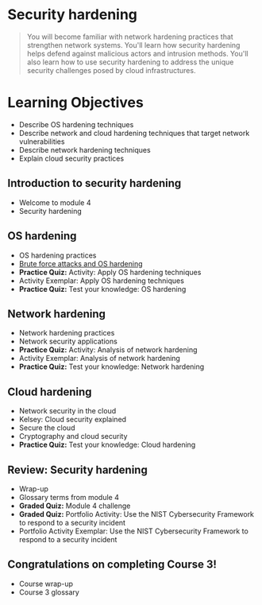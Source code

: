 # Security hardening
> You will become familiar with network hardening practices that strengthen network systems. You'll learn how security hardening helps defend against malicious actors and intrusion methods. You'll also learn how to use security hardening to address the unique security challenges posed by cloud infrastructures.
# Learning Objectives
- Describe OS hardening techniques
- Describe network and cloud hardening techniques that target network vulnerabilities
- Describe network hardening techniques
- Explain cloud security practices
## Introduction to security hardening
- Welcome to module 4
- Security hardening
## OS hardening
- OS hardening practices
- [Brute force attacks and OS hardening](https://github.com/KailaniBailey/Google-Cybersecurity-Professional-Certificate/tree/main/Course%203:%20Connect%20and%20Protect:%20Networks%20and%20Network%20Security/Week%204:%20Security%20hardening/Brute%20force%20attacks%20and%20OS%20hardening)
- **Practice Quiz:** Activity: Apply OS hardening techniques
- Activity Exemplar: Apply OS hardening techniques
- **Practice Quiz:** Test your knowledge: OS hardening
## Network hardening
- Network hardening practices
- Network security applications
- **Practice Quiz:** Activity: Analysis of network hardening
- Activity Exemplar: Analysis of network hardening
- **Practice Quiz:** Test your knowledge: Network hardening
## Cloud hardening
- Network security in the cloud
- Kelsey: Cloud security explained
- Secure the cloud
- Cryptography and cloud security
- **Practice Quiz:** Test your knowledge: Cloud hardening
## Review: Security hardening
- Wrap-up
- Glossary terms from module 4
- **Graded Quiz:** Module 4 challenge
- **Graded Quiz:** Portfolio Activity: Use the NIST Cybersecurity Framework to respond to a security incident
- Portfolio Activity Exemplar: Use the NIST Cybersecurity Framework to respond to a security incident
## Congratulations on completing Course 3!
- Course wrap-up
- Course 3 glossary
